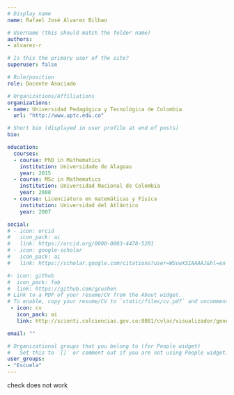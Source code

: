 ```yaml
---
# Display name
name: Rafael José Álvarez Bilbao

# Username (this should match the folder name)
authors:
- alvarez-r

# Is this the primary user of the site?
superuser: false

# Role/position
role: Docente Asociado

# Organizations/Affiliations
organizations:
- name: Universidad Pedagógica y Tecnológica de Colombia
  url: "http://www.uptc.edu.co"

# Short bio (displayed in user profile at end of posts)
bio: 

education:
  courses:
  - course: PhD in Mathematics
    institution: Universidade de Alagoas
    year: 2015
  - course: MSc in Mathematics
    institution: Universidad Nacional de Colombia
    year: 2008
  - course: Licenciatura en matemáticas y Física
    institution: Universidad del Atlántico
    year: 2007

social:
# - icon: orcid
#   icon_pack: ai
#   link: https://orcid.org/0000-0003-4478-5201
# - icon: google-scholar
#   icon_pack: ai
#   link: https://scholar.google.com/citations?user=WSvwX3IAAAAJ&hl=en

#- icon: github
#  icon_pack: fab
#  link: https://github.com/gcushen
# Link to a PDF of your resume/CV from the About widget.
# To enable, copy your resume/CV to `static/files/cv.pdf` and uncomment the lines below.
 - icon: cv
   icon_pack: ai
   link: http://scienti.colciencias.gov.co:8081/cvlac/visualizador/generarCurriculoCv.do?cod_rh=0001171054

email: ""

# Organizational groups that you belong to (for People widget)
#   Set this to `[]` or comment out if you are not using People widget.
user_groups:
- "Escuela"
---
```


check does not work

